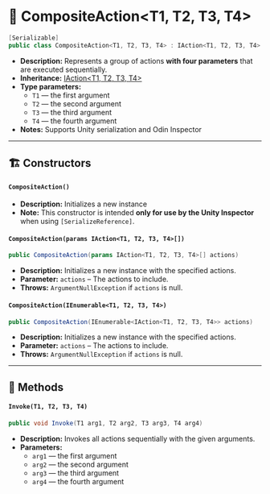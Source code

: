 # 🧩 CompositeAction&lt;T1, T2, T3, T4&gt;

```csharp
[Serializable]
public class CompositeAction<T1, T2, T3, T4> : IAction<T1, T2, T3, T4>
```

- **Description:** Represents a group of actions <b>with four parameters</b> that are executed sequentially.
- **Inheritance:** [IAction&lt;T1, T2, T3, T4&gt;](IAction%604.md)
- **Type parameters:**
    - `T1` — the first argument
    - `T2` — the second argument
    - `T3` — the third argument
    - `T4` — the fourth argument
- **Notes:** Supports Unity serialization and Odin Inspector

---

## 🏗️ Constructors

#### `CompositeAction()`

- **Description:** Initializes a new instance
- **Note:** This constructor is intended **only for use by the Unity Inspector** when using `[SerializeReference]`.

#### `CompositeAction(params IAction<T1, T2, T3, T4>[])`

```csharp
public CompositeAction(params IAction<T1, T2, T3, T4>[] actions)
```

- **Description:** Initializes a new instance with the specified actions.
- **Parameter:** `actions` – The actions to include.
- **Throws:** `ArgumentNullException` if `actions` is null.

#### `CompositeAction(IEnumerable<T1, T2, T3, T4>)`

```csharp
public CompositeAction(IEnumerable<IAction<T1, T2, T3, T4>> actions)
```

- **Description:** Initializes a new instance with the specified actions.
- **Parameter:** `actions` – The actions to include.
- **Throws:** `ArgumentNullException` if `actions` is null.

---

## 🏹 Methods

#### `Invoke(T1, T2, T3, T4)`

```csharp
public void Invoke(T1 arg1, T2 arg2, T3 arg3, T4 arg4)
```

- **Description:** Invokes all actions sequentially with the given arguments.
- **Parameters:**
    - `arg1` — the first argument
    - `arg2` — the second argument
    - `arg3` — the third argument
    - `arg4` — the fourth argument